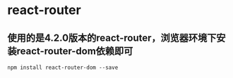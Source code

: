 # react-router

## 使用的是4.2.0版本的react-router，浏览器环境下安装react-router-dom依赖即可

```
npm install react-router-dom --save
```
